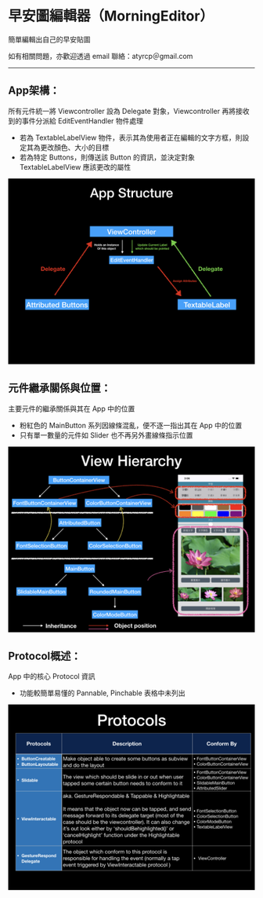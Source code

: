 # 早安圖編輯器（MorningEditor）

簡單編輯出自己的早安貼圖

如有相關問題，亦歡迎透過 email 聯絡：atyrcp＠gmail.com

***

## App架構：
所有元件統一將 Viewcontroller 設為 Delegate 對象，Viewcontroller 再將接收到的事件分派給 EditEventHandler 物件處理
* 若為 TextableLabelView 物件，表示其為使用者正在編輯的文字方框，則設定其為更改顏色、大小的目標
* 若為特定 Buttons，則傳送該 Button 的資訊，並決定對象 TextableLabelView 應該更改的屬性

<img src = "App Overview.001.jpeg">

## 元件繼承關係與位置：
主要元件的繼承關係與其在 App 中的位置
* 粉紅色的 MainButton 系列因線條混亂，便不逐一指出其在 App 中的位置
* 只有單一數量的元件如 Slider 也不再另外畫線條指示位置

<img src = "App Overview.002.jpeg">

## Protocol概述：
App 中的核心 Protocol 資訊
* 功能較簡單易懂的 Pannable, Pinchable 表格中未列出

<img src = "App Overview.003.jpeg">
